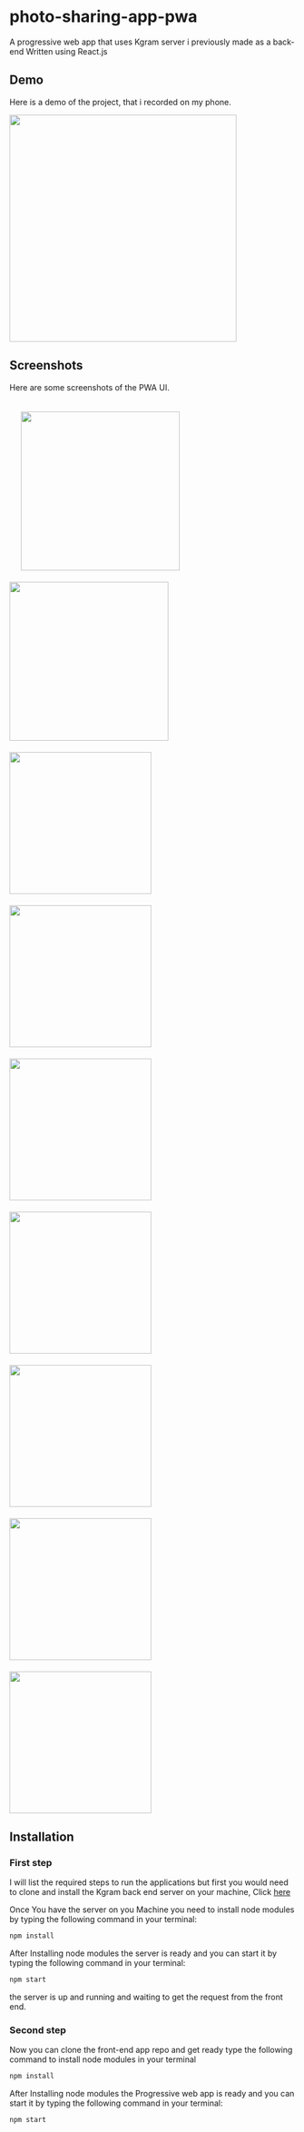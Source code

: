 # photo-sharing-app-pwa
A progressive web app that uses Kgram server i previously made as a back-end
Written using React.js


## Demo

Here is a demo of the project, that i recorded on my phone.

<img src="screenshots/ezgif.com-gif-maker.gif" width="400" style="display: block;">

## Screenshots

Here are some screenshots of the PWA UI.

<img src="screenshots/IMG_3349.PNG" width="280" style="display: inline-block; margin-right: 20px; margin-left: 20px; margin-top: 20px;;">   <img src="screenshots/IMG_3350.PNG" width="280" style="display: inline-block; margin-left:20 margin-right: 20px; margin-top: 20px;">   <img src="screenshots/IMG_3351.PNG" width="20" style="display: inline-block; width: 250px; margin-right: 20px; margin-top: 20px;">
<img src="screenshots/IMG_3352.PNG" width="280" style="display: inline-block; width: 250px; margin-right: 20px; margin-top: 20px;"> <img src="screenshots/IMG_3353.PNG" width="280" style="display: inline-block; width: 250px; margin-right: 20px; margin-top: 20px;"> <img src="screenshots/IMG_3354.PNG" width="280" style="display: inline-block; width: 250px; margin-right: 20px; margin-top: 20px;">   
<img src="screenshots/IMG_3355.PNG" width="280" style="display: inline-block; width: 250px; margin-right: 20px; margin-top: 20px;"> <img src="screenshots/IMG_3356.PNG" width="280" style="display: inline-block; width: 250px; margin-right: 20px; margin-top: 20px;">  <img src="screenshots/IMG_3357.PNG" width="280" style="display: inline-block; width: 250px; margin-right: 20px; margin-top: 20px;">  


## Installation
### First step
I will list the required steps to run the applications but first you would need to clone and install the Kgram back end server on your machine, Click [here](https://github.com/khaled-muwahed/Kgram_server.git)

Once You have the server on you Machine you need to install node modules by typing the following command in your terminal:
```bash
npm install
``` 
After Installing node modules the server is ready and you can start it by typing the following command in your terminal:
```bash
npm start
```
the server is up and running and waiting to get the request from the front end.

### Second step

Now you can clone the front-end app repo and get ready 
type the following command to install node modules in your terminal
```bash
npm install
``` 
After Installing node modules the Progressive web app is ready and you can start it by typing the following command in your terminal:
```bash
npm start
```
